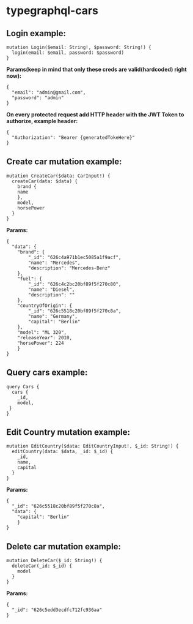 # typegraphql-cars

## Login example:
```
mutation Login($email: String!, $password: String!) {
  login(email: $email, password: $password)
}
```
**Params(keep in mind that only these creds are valid(hardcoded) right now):**
```
{
  "email": "admin@gmail.com",
  "password": "admin"
}
```
**On every protected request add HTTP header with the JWT Token to authorize, example header:**
```
{
  "Authorization": "Bearer {generatedTokeHere}"
}
```

## Create car mutation example:
```
mutation CreateCar($data: CarInput!) {
  createCar(data: $data) {
    brand {
    name
    },
    model,
    horsePower
  }
}
```
**Params:**
```
{
  "data": {
    "brand": {
        "_id": "626c4a971b1ec5085a1f9acf",
        "name": "Mercedes",
        "description": "Mercedes-Benz"
    },
    "fuel": {
        "_id": "626c4c2bc20bf89f5f270c80",
        "name": "Diesel",
        "description": ""
    },
    "countryOfOrigin": {
        "_id": "626c5518c20bf89f5f270c8a",
        "name": "Germany",
        "capital": "Berlin"
    },
    "model": "ML 320",
    "releaseYear": 2010,
    "horsePower": 224
	}
}
```
## Query cars example:
```
query Cars {
  cars {
    _id,
  	model,
 }
}
```
## Edit Country mutation example:
```
mutation EditCountry($data: EditCountryInput!, $_id: String!) {
  editCountry(data: $data, _id: $_id) {
    _id,
    name,
    capital
  }
}
```
**Params:**
```
{
  "_id": "626c5518c20bf89f5f270c8a",
  "data": {
    "capital": "Berlin"
    }
}
```

## Delete car mutation example:
```
mutation DeleteCar($_id: String!) {
  deleteCar(_id: $_id) {
    model
  }
}
```
**Params:**
```
{
  "_id": "626c5edd3ecdfc712fc936aa"
}
```
